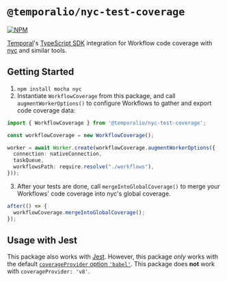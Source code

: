 # `@temporalio/nyc-test-coverage`

[![NPM](https://img.shields.io/npm/v/@temporalio/nyc-test-coverage?style=for-the-badge)](https://www.npmjs.com/package/@temporalio/nyc-test-coverage)

[Temporal](https://temporal.io)'s [TypeScript SDK](https://docs.temporal.io/typescript/introduction) integration for Workflow code coverage with [nyc](https://npmjs.com/package/nyc) and similar tools.

## Getting Started

1. `npm install mocha nyc`
2. Instantiate `WorkflowCoverage` from this package, and call `augmentWorkerOptions()` to configure Workflows to gather and export code coverage data:

```ts
import { WorkflowCoverage } from '@temporalio/nyc-test-coverage';

const workflowCoverage = new WorkflowCoverage();

worker = await Worker.create(workflowCoverage.augmentWorkerOptions({
  connection: nativeConnection,
  taskQueue,
  workflowsPath: require.resolve("./workflows"),
}));
```

3. After your tests are done, call `mergeIntoGlobalCoverage()` to merge your Workflows' code coverage into nyc's global coverage.

```ts
after(() => {
  workflowCoverage.mergeIntoGlobalCoverage();
});
```

## Usage with Jest

This package also works with [Jest](https://jestjs.io/).
However, this package _only_ works with the default [`coverageProvider` option `'babel'`](https://jestjs.io/docs/configuration#coverageprovider-string).
This package does **not** work with `coverageProvider: 'v8'`.
